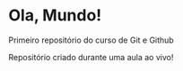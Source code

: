 # Ola, Mundo!
 Primeiro repositório do curso de Git e Github

 Repositório criado durante uma aula ao vivo!
 



